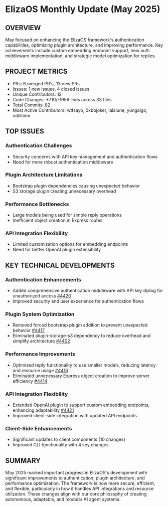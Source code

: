 # ElizaOS Monthly Update (May 2025)

## OVERVIEW
May focused on enhancing the ElizaOS framework's authentication capabilities, optimizing plugin architecture, and improving performance. Key achievements include custom embedding endpoint support, new auth middleware implementation, and strategic model optimization for replies.

## PROJECT METRICS
- PRs: 6 merged PR's, 13 new PRs
- Issues: 1 new issues, 4 closed issues
- Unique Contributors: 12
- Code Changes: +710/-1956 lines across 33 files
- Total Commits: 82
- Most Active Contributors: wtfsayo, 0xbbjoker, lalalune, yungalgo, odilitime

## TOP ISSUES

### Authentication Challenges
- Security concerns with API key management and authentication flows
- Need for more robust authentication middleware

### Plugin Architecture Limitations
- Bootstrap plugin dependencies causing unexpected behavior
- S3 storage plugin creating unnecessary overhead

### Performance Bottlenecks
- Large models being used for simple reply operations
- Inefficient object creation in Express routes

### API Integration Flexibility
- Limited customization options for embedding endpoints
- Need for better OpenAI plugin extensibility

## KEY TECHNICAL DEVELOPMENTS

### Authentication Enhancements
- Added comprehensive authentication middleware with API key dialog for unauthorized access [#4420](https://github.com/elizaos/eliza/pull/4420)
- Improved security and user experience for authentication flows

### Plugin System Optimization
- Removed forced bootstrap plugin addition to prevent unexpected behavior [#4417](https://github.com/elizaos/eliza/pull/4417)
- Eliminated plugin-storage-s3 dependency to reduce overhead and simplify architecture [#4402](https://github.com/elizaos/eliza/pull/4402)

### Performance Improvements
- Optimized reply functionality to use smaller models, reducing latency and resource usage [#4416](https://github.com/elizaos/eliza/pull/4416)
- Eliminated unnecessary Express object creation to improve server efficiency [#4414](https://github.com/elizaos/eliza/pull/4414)

### API Integration Flexibility
- Extended OpenAI plugin to support custom embedding endpoints, enhancing adaptability [#4421](https://github.com/elizaos/eliza/pull/4421)
- Improved client-side integration with updated API endpoints

### Client-Side Enhancements
- Significant updates to client components (10 changes)
- Improved CLI functionality with 4 key changes

## SUMMARY
May 2025 marked important progress in ElizaOS's development with significant improvements to authentication, plugin architecture, and performance optimization. The framework is now more secure, efficient, and flexible, particularly in how it handles API integrations and resource utilization. These changes align with our core philosophy of creating autonomous, adaptable, and modular AI agent systems.